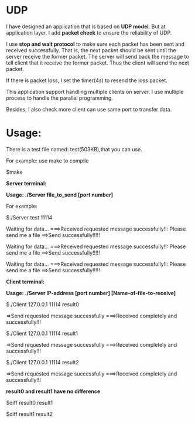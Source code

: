 # UDP

I have designed an application that is based on **UDP model**. But at application layer, I add **packet check** to ensure the reliability of UDP. 

I use **stop and wait protocol** to make sure each packet has been sent and received successfully. That is, the next packet should be sent until the server receive the former packet. The server will send back the message to tell client that it receive the former packet. Thus the client will send the next packet.

If there is packet loss, I set the timer(4s) to resend the loss packet.

This application support handling multiple clients on server. I use multiple process to handle the parallel programming. 

Besides, I also check more client can use same port to transfer data.

# Usage: 

There is a test file named: test(503KB),that you can use.

For example:
use make to compile

$make

**Server terminal:**

**Usage: ./Server file_to_send [port number]**

For example:

$./Server test 11114

Waiting for data...
===>Received requested message successfully!!: Please send me a file
==>Send successfully!!!!!

Waiting for data...
===>Received requested message successfully!!: Please send me a file
==>Send successfully!!!!!

Waiting for data...
===>Received requested message successfully!!: Please send me a file
==>Send successfully!!!!!

**Client terminal:**

**Usage: ./Server IP-address [port number] [Name-of-file-to-receive]**


$./Client 127.0.0.1 11114 result0

=>Send requested message  successfully
===>Received completely and successfully!!!

$./Client 127.0.0.1 11114 result1

=>Send requested message  successfully
===>Received completely and successfully!!!

$./Client 127.0.0.1 11114 result2

=>Send requested message  successfully
===>Received completely and successfully!!!

**result0 and result1 have no difference**

$diff result0 result1

$diff result1 result2


